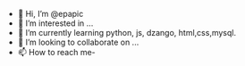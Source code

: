 - 👋 Hi, I’m @epapic
- 👀 I’m interested in ...
- 🌱 I’m currently learning python, js, dzango, html,css,mysql.
- 💞️ I’m looking to collaborate on ...
- 📫 How to reach me-

<!---
epapic/epapic is a ✨ special ✨ repository because its `README.md` (this file) appears on your GitHub profile.
You can click the Preview link to take a look at your changes.
--->
